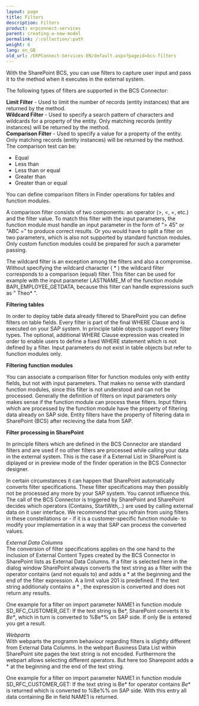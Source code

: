 ```yaml
---
layout: page
title: Filters
description: Filters
product: erpconnect-services
parent: creating-a-new-model
permalink: /:collection/:path
weight: 6
lang: en_GB
old_url: /ERPConnect-Services-EN/default.aspx?pageid=bcs-filters
---
```


With the SharePoint BCS, you can use filters to capture user input and pass it to the method when it executes in the external system.

The following types of filters are supported in the BCS Connector:

**Limit Filter** -	Used to limit the number of records (entity instances) that are returned by the method.<br>
**Wildcard Filter** -	Used to specify a search pattern of characters and wildcards for a property of the entity. Only matching records (entity instances) will be returned by the method.<br>
**Comparison Filter** -	Used to specify a value for a property of the entity. Only matching records (entity instances) will be returned by the method. The comparison test can be:
   - Equal
   - Less than
   - Less than or equal
   - Greater than
   - Greater than or equal

You can define comparison filters in Finder operations for tables and function modules. 

A comparison filter consists of two components: an operator (>, <, =, etc.) and the filter value. To match this filter with the input parameters, the function module must handle an input parameter in the form of "> 45" or "ABC =" to produce correct results. Or you would have to split a filter on two parameters, which is also not supported by standard function modules. Only custom function modules could be prepared for such a parameter passing.

The wildcard filter is an exception among the filters and also a compromise. Without specifying the wildcard character ( * ) the wildcard filter corresponds to a comparison (equal) filter. This filter can be used for example with the input parameter LASTNAME_M of the function module BAPI_EMPLOYEE_GETDATA, because this filter can handle expressions such as " Theo* ".

**Filtering tables**

In order to deploy table data already filtered to SharePoint you can define filters on table fields. Every filter is part of the final WHERE Clause and is executed on your SAP system. In principle table objects support every filter types. The optional, additional WHERE Clause expression was created in order to enable users to define a fixed WHERE statement which is not defined by a filter. Input parameters do not exist in table objects but refer to function modules only.     

**Filtering function modules**

You can associate a comparison filter for function modules only with entity fields, but not with input parameters.
That makes no sense with standard function modules, since this filter is not understood and can not be processed.
Generally the definition of filters on input parameters only makes sense if the function module can process  these filters.
Input filters which are processed by the function module have the property of filtering data already on SAP side. 
Entity filters have the property of filtering data in SharePoint (BCS) after recieving the data from SAP.  

**Filter processing in SharePoint**

In principle filters which are defined in the BCS Connector are standard filters and are used if no other filters are processed while calling your data in the external system. This is the case if a External List in SharePoint is diplayed or in preview mode of the finder operation in the BCS Connector designer.  

In certain circumstances it can happen that SharePoint automatically converts filter specifications. These filter specifications may then possibly not be processed any more by your SAP system. You cannot influence this. The call of the BCS Connector is triggered by SharePoint and SharePoint decides which operators (Contains, StartWith,..) are used by calling external data on it user interface. We recommend that you refrain from using filters in these constellations or - if it is a customer-specific function module- to modify your implementation in a way that SAP can process the converted values. 

*External Data Columns*<br>
The conversion of filter specifications applies on the one hand to the inclusion of External Content Types created by the BCS Connector in SharePoint lists as External Data Columns. If a filter is selected here in the dialog window SharePoint always converts the text string as a filter with the operator contains (and not equals to) and adds a * at the beginning and the end of the filter expression. A a limit value 201 is predefined. If the text string additionaly contains a * , the expression is converted and does not return any results.       

One example for a filter on import parameter NAME1 in function module SD_RFC_CUSTOMER_GET:
If the text string is Be*, SharePoint converts it to *Be\**, which in turn is converted to %Be\*% on SAP side. If only Be is entered you get a result. 


*Webparts*<br>
With webparts the programm behaviour regarding filters is slightly different from External Data Columns. In the webpart Business Data List within SharePoint site pages the text string is not encoded. Furthermore the webpart allows selecting different operators. But here too Sharepoint adds a * at the beginning and the end of the text string.    


One example for a filter on import parameter NAME1 in function module SD_RFC_CUSTOMER_GET:
If the text string is Be* for operator contains *Be** is returned which is converted to %Be%% on SAP side. With this entry all data containing Be in field NAME1 is returned. 
